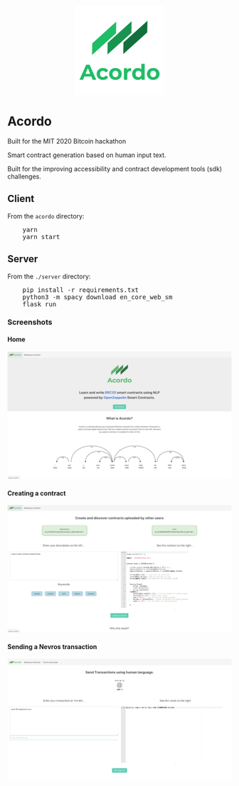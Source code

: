 <p align='center'>
    <img src='./img/acordo.png'>
</p>


# Acordo

Built for the MIT 2020 Bitcoin hackathon

Smart contract generation based on human input text.

Built for the improving accessibility and contract development tools (sdk) challenges.

## Client
From the `acordo` directory:

<pre>
    yarn
    yarn start
</pre>

## Server
From the `./server` directory:

<pre>
    pip install -r requirements.txt
    python3 -m spacy download en_core_web_sm
    flask run
</pre>

### Screenshots

#### Home
<img src="./img//home.png" width='800'/>

#### Creating a contract
<img src="./img/main2.png" width='800'/>


#### Sending a Nevros transaction
<img src="./img/nevros.png" width='800'/>